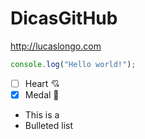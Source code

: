 # DicasGitHub

http://lucaslongo.com

```javascript
console.log("Hello world!");
```

- [ ] Heart 💘
- [x] Medal 🥇

- This is a
- Bulleted list
